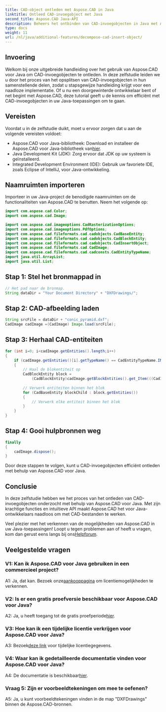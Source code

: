 ```yaml
---
title: CAD-object ontleden met Aspose.CAD in Java
linktitle: Ontleed CAD-invoegobject met Java
second_title: Aspose.CAD Java-API
description: Beheers het ontbinden van CAD-invoegobjecten in Java met Aspose.CAD. Volg onze stapsgewijze handleiding voor een efficiënte afhandeling. Duik in de wereld van CAD-manipulatie.
type: docs
weight: 11
url: /nl/java/additional-features/decompose-cad-insert-object/
---
```

## Invoering

Welkom bij onze uitgebreide handleiding over het gebruik van Aspose.CAD voor Java om CAD-invoegobjecten te ontleden. In deze zelfstudie leiden we u door het proces van het opsplitsen van CAD-invoegobjecten in hun samenstellende delen, zodat u stapsgewijze handleiding krijgt voor een naadloze implementatie. Of u nu een doorgewinterde ontwikkelaar bent of net begint met Aspose.CAD, deze tutorial geeft u de kennis om efficiënt met CAD-invoegobjecten in uw Java-toepassingen om te gaan.

## Vereisten

Voordat u in de zelfstudie duikt, moet u ervoor zorgen dat u aan de volgende vereisten voldoet:

- Aspose.CAD voor Java-bibliotheek: Download en installeer de Aspose.CAD voor Java-bibliotheek van[hier](https://releases.aspose.com/cad/java/).
- Java Development Kit (JDK): Zorg ervoor dat JDK op uw systeem is geïnstalleerd.
- Integrated Development Environment (IDE): Gebruik uw favoriete IDE, zoals Eclipse of IntelliJ, voor Java-ontwikkeling.

## Naamruimten importeren

Importeer in uw Java-project de benodigde naamruimten om de functionaliteiten van Aspose.CAD te benutten. Neem het volgende op:

```java
import com.aspose.cad.Color;
import com.aspose.cad.Image;

import com.aspose.cad.imageoptions.CadRasterizationOptions;
import com.aspose.cad.imageoptions.PdfOptions;
import com.aspose.cad.fileformats.cad.cadobjects.CadBaseEntity;
import com.aspose.cad.fileformats.cad.cadobjects.CadBlockEntity;
import com.aspose.cad.fileformats.cad.cadobjects.CadInsertObject;
import com.aspose.cad.fileformats.cad.CadImage;
import com.aspose.cad.fileformats.cad.cadconsts.CadEntityTypeName;
import java.util.ArrayList;
import java.util.List;
```

## Stap 1: Stel het bronmappad in

```java
// Het pad naar de bronmap.
String dataDir = "Your Document Directory" + "DXFDrawings/";
```

## Stap 2: CAD-afbeelding laden

```java
String srcFile = dataDir + "conic_pyramid.dxf";
CadImage cadImage =(CadImage) Image.load(srcFile);
```

## Stap 3: Herhaal CAD-entiteiten

```java
for (int i=0; i<cadImage.getEntities().length;i++)
{
    if (cadImage.getEntities()[i].getTypeName() == CadEntityTypeName.INSERT)
    {
        // Haal de blokentiteit op
        CadBlockEntity block =
            (CadBlockEntity)cadImage.getBlockEntities().get_Item(((CadInsertObject)cadImage.getEntities()[i]).getName());
            
        // Verwerk entiteiten binnen het blok
        for (CadBaseEntity blockChild : block.getEntities())
        {
            // Verwerk elke entiteit binnen het blok
        }
    }
}
```

## Stap 4: Gooi hulpbronnen weg

```java
finally
{
    cadImage.dispose();
}
```

Door deze stappen te volgen, kunt u CAD-invoegobjecten efficiënt ontleden met behulp van Aspose.CAD voor Java.

## Conclusie

In deze zelfstudie hebben we het proces van het ontleden van CAD-invoegobjecten onderzocht met behulp van Aspose.CAD voor Java. Met zijn krachtige functies en intuïtieve API maakt Aspose.CAD het voor Java-ontwikkelaars naadloos om met CAD-bestanden te werken.

 Veel plezier met het verkennen van de mogelijkheden van Aspose.CAD in uw Java-toepassingen! Loopt u tegen problemen aan of heeft u vragen, kom dan gerust eens langs bij ons[Helpforum](https://forum.aspose.com/c/cad/19).

## Veelgestelde vragen

### V1: Kan ik Aspose.CAD voor Java gebruiken in een commercieel project?

 A1: Ja, dat kan. Bezoek onze[aankooppagina](https://purchase.aspose.com/buy) om licentiemogelijkheden te verkennen.

### V2: Is er een gratis proefversie beschikbaar voor Aspose.CAD voor Java?

 A2: Ja, u heeft toegang tot de gratis proefperiode[hier](https://releases.aspose.com/).

### V3: Hoe kan ik een tijdelijke licentie verkrijgen voor Aspose.CAD voor Java?

 A3: Bezoek[deze link](https://purchase.aspose.com/temporary-license/) voor tijdelijke licentiegegevens.

### V4: Waar kan ik gedetailleerde documentatie vinden voor Aspose.CAD voor Java?

 A4: De documentatie is beschikbaar[hier](https://reference.aspose.com/cad/java/).

### Vraag 5: Zijn er voorbeeldtekeningen om mee te oefenen?

A5: Ja, u kunt voorbeeldtekeningen vinden in de map "DXFDrawings" binnen de Aspose.CAD-bronnen.